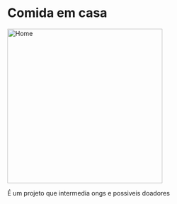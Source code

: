 # Comida em casa

<img src="./src/assets/images/screenshots/1" width="350" title="Home">

É um projeto que intermedia ongs e possiveis doadores